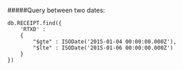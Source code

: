 
#####Query between two dates: 

    db.RECEIPT.find({
        'RTXD' : 
        { 
            "$gte" : ISODate('2015-01-04 00:00:00.000Z'), 
            "$lte" : ISODate('2015-01-06 00:00:00.000Z')
        }
    })